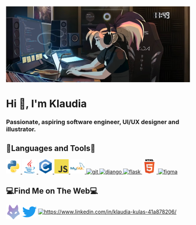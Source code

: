 ![My Image](coding.jpg)
<h1 align="left">Hi 👋, I'm Klaudia</h1>
<h3 align="left">Passionate, aspiring software engineer, UI/UX designer and illustrator.</h3>

<h2 align="left">👾Languages and Tools👾</h2>
  <p align="left">
    <a href="https://www.python.org" target="_blank" rel="noreferrer">
      <img src="https://raw.githubusercontent.com/devicons/devicon/master/icons/python/python-original.svg" alt="python" width="40" height="40"/>
    </a>
    <a href="https://www.java.com" target="_blank" rel="noreferrer">
      <img src="https://raw.githubusercontent.com/devicons/devicon/master/icons/java/java-original.svg" alt="java" width="40" height="40"/>
    </a>
    <a href="https://www.cprogramming.com/" target="_blank" rel="noreferrer">
      <img src="https://raw.githubusercontent.com/devicons/devicon/master/icons/c/c-original.svg" alt="c" width="40" height="40"/>
    </a>
    <a href="https://developer.mozilla.org/en-US/docs/Web/JavaScript" target="_blank" rel="noreferrer">
      <img src="https://raw.githubusercontent.com/devicons/devicon/master/icons/javascript/javascript-original.svg" alt="javascript" width="40" height="40"/>
    </a>
    <a href="https://www.mysql.com/" target="_blank" rel="noreferrer">
      <img src="https://raw.githubusercontent.com/devicons/devicon/master/icons/mysql/mysql-original-wordmark.svg" alt="mysql" width="40" height="40"/>
    </a>
    <a href="https://git-scm.com/" target="_blank" rel="noreferrer">
      <img src="https://www.vectorlogo.zone/logos/git-scm/git-scm-icon.svg" alt="git" width="40" height="40"/>
    </a>
    <a href="https://www.djangoproject.com/" target="_blank" rel="noreferrer">
      <img src="https://cdn.worldvectorlogo.com/logos/django.svg" alt="django" width="40" height="40"/>
    </a>
    <a href="https://flask.palletsprojects.com/" target="_blank" rel="noreferrer">
      <img src="https://www.vectorlogo.zone/logos/pocoo_flask/pocoo_flask-icon.svg" alt="flask" width="40" height="40"/>
    </a>
    <a href="https://www.w3.org/html/" target="_blank" rel="noreferrer">
      <img src="https://raw.githubusercontent.com/devicons/devicon/master/icons/html5/html5-original-wordmark.svg" alt="html5" width="40" height="40"/>
    </a>
    <a href="https://www.figma.com/" target="_blank" rel="noreferrer">
      <img src="https://www.vectorlogo.zone/logos/figma/figma-icon.svg" alt="figma" width="40" height="40"/>
    </a>
  </p>

  
  <!-- 
<h4 align="left">Programming</h4>
  <p align="left">
    <a href="https://www.python.org" target="_blank" rel="noreferrer">
      <img src="https://raw.githubusercontent.com/devicons/devicon/master/icons/python/python-original.svg" alt="python" width="40" height="40"/>
    </a>
    <a href="https://www.java.com" target="_blank" rel="noreferrer">
      <img src="https://raw.githubusercontent.com/devicons/devicon/master/icons/java/java-original.svg" alt="java" width="40" height="40"/>
    </a>
    <a href="https://www.cprogramming.com/" target="_blank" rel="noreferrer">
      <img src="https://raw.githubusercontent.com/devicons/devicon/master/icons/c/c-original.svg" alt="c" width="40" height="40"/>
    </a>
    <a href="https://developer.mozilla.org/en-US/docs/Web/JavaScript" target="_blank" rel="noreferrer">
      <img src="https://raw.githubusercontent.com/devicons/devicon/master/icons/javascript/javascript-original.svg" alt="javascript" width="40" height="40"/>
    </a>
  </p>
<h4 align="left">Designing</h4>
  <p align="left">
    <a href="https://www.w3.org/html/" target="_blank" rel="noreferrer">
      <img src="https://raw.githubusercontent.com/devicons/devicon/master/icons/html5/html5-original-wordmark.svg" alt="html5" width="40" height="40"/>
    </a>
    <a href="https://www.figma.com/" target="_blank" rel="noreferrer">
      <img src="https://www.vectorlogo.zone/logos/figma/figma-icon.svg" alt="figma" width="40" height="40"/>
    </a>
  </p>
<h4 align="left">Other</h4>
  <p align="left">
    <a href="https://www.mysql.com/" target="_blank" rel="noreferrer">
      <img src="https://raw.githubusercontent.com/devicons/devicon/master/icons/mysql/mysql-original-wordmark.svg" alt="mysql" width="40" height="40"/>
    </a>
    <a href="https://git-scm.com/" target="_blank" rel="noreferrer">
      <img src="https://www.vectorlogo.zone/logos/git-scm/git-scm-icon.svg" alt="git" width="40" height="40"/>
    </a>
    <a href="https://www.djangoproject.com/" target="_blank" rel="noreferrer">
      <img src="https://cdn.worldvectorlogo.com/logos/django.svg" alt="django" width="40" height="40"/>
    </a>
    <a href="https://flask.palletsprojects.com/" target="_blank" rel="noreferrer">
      <img src="https://www.vectorlogo.zone/logos/pocoo_flask/pocoo_flask-icon.svg" alt="flask" width="40" height="40"/>
    </a>
  </p>



-->
  
 <h2 align="left">💻Find Me on The Web💻</h2>
 <p align="left">
  <a href="https://twitter.com/luden_css" target="blank"><img align="center" src="luden.png" alt="luden_css" height="40" width="40" /></a>
  <a href="https://twitter.com/luden_css" target="blank"><img align="center" src="twitter_logo.png" alt="luden_css" height="30" width="40" /></a>
  <a href="https://linkedin.com/in/https://www.linkedin.com/in/klaudia-kulas-41a878206/" target="blank"><img align="center"   src="https://raw.githubusercontent.com/rahuldkjain/github-profile-readme-generator/master/src/images/icons/Social/linked-in-alt.svg" alt="https://www.linkedin.com/in/klaudia-kulas-41a878206/" height="33" width="40" /></a>
</p>
